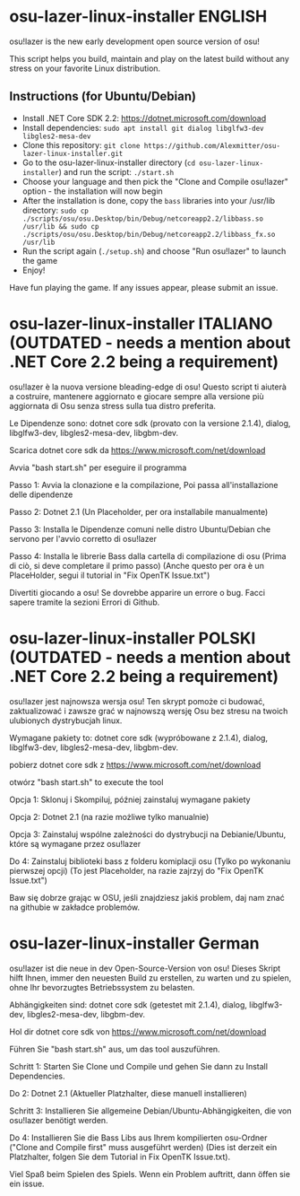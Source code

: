 # osu-lazer-linux-installer ENGLISH

osu!lazer is the new early development open source version of osu!

This script helps you build, maintain and play on the latest build without any stress on your favorite Linux distribution.

## Instructions (for Ubuntu/Debian)

- Install .NET Core SDK 2.2: https://dotnet.microsoft.com/download
- Install dependencies: 
`sudo apt install git dialog libglfw3-dev libgles2-mesa-dev`
- Clone this repository: 
`git clone https://github.com/Alexmitter/osu-lazer-linux-installer.git`
- Go to the osu-lazer-linux-installer directory (`cd osu-lazer-linux-installer`) and run the script: 
`./start.sh`
- Choose your language and then pick the "Clone and Compile osu!lazer" option - the installation will now begin
- After the installation is done, copy the `bass` libraries into your /usr/lib directory: 
`sudo cp ./scripts/osu/osu.Desktop/bin/Debug/netcoreapp2.2/libbass.so /usr/lib && sudo cp ./scripts/osu/osu.Desktop/bin/Debug/netcoreapp2.2/libbass_fx.so /usr/lib`
- Run the script again (`./setup.sh`) and choose "Run osu!lazer" to launch the game
- Enjoy!

Have fun playing the game. If any issues appear, please submit an issue.

# osu-lazer-linux-installer ITALIANO (OUTDATED - needs a mention about .NET Core 2.2 being a requirement)

osu!lazer è la nuova versione bleading-edge di osu!
Questo script ti aiuterà a costruire, mantenere aggiornato e giocare sempre alla versione più aggiornata di Osu senza stress sulla tua distro preferita.


Le Dipendenze sono: dotnet core sdk (provato con la versione 2.1.4), dialog, libglfw3-dev, libgles2-mesa-dev, libgbm-dev.

Scarica dotnet core sdk da https://www.microsoft.com/net/download

Avvia "bash start.sh" per eseguire il programma

Passo 1: Avvia la clonazione e la compilazione, Poi passa all'installazione delle dipendenze

Passo 2: Dotnet 2.1 (Un Placeholder, per ora installabile manualmente)

Passo 3: Installa le Dipendenze comuni nelle distro Ubuntu/Debian che servono per l'avvio corretto di osu!lazer

Passo 4: Installa le librerie Bass dalla cartella di compilazione di osu (Prima di ciò, si deve completare il primo passo) (Anche questo per ora è un PlaceHolder, segui il tutorial in "Fix OpenTK Issue.txt")

Divertiti giocando a osu! Se dovrebbe apparire un errore o bug. Facci sapere tramite la sezioni Errori di Github.

# osu-lazer-linux-installer POLSKI (OUTDATED - needs a mention about .NET Core 2.2 being a requirement)

osu!lazer jest najnowsza wersja osu!
Ten skrypt pomoże ci budować, zaktualizować i zawsze grać w najnowszą wersję Osu bez stresu na twoich ulubionych dystrybucjah linux.

Wymagane pakiety to: dotnet core sdk (wypróbowane z 2.1.4), dialog, libglfw3-dev, libgles2-mesa-dev, libgbm-dev.

pobierz dotnet core sdk z https://www.microsoft.com/net/download

otwórz "bash start.sh" to execute the tool

Opcja 1: Sklonuj i Skompiluj, później zainstaluj wymagane pakiety

Opcja 2: Dotnet 2.1 (na razie możliwe tylko manualnie)

Opcja 3: Zainstaluj wspólne zależności do dystrybucji na Debianie/Ubuntu, które są wymagane przez osu!lazer

Do 4: Zainstaluj biblioteki bass z folderu komiplacji osu (Tylko po wykonaniu pierwszej opcji) (To jest Placeholder, na razie zajrzyj do "Fix OpenTK Issue.txt")

Baw się dobrze grając w OSU, jeśli znajdziesz jakiś problem, daj nam znać na githubie w zakładce problemów.

# osu-lazer-linux-installer German

osu!lazer ist die neue in dev Open-Source-Version von osu! Dieses Skript hilft Ihnen, immer den neuesten Build zu erstellen, zu warten und zu spielen, ohne Ihr bevorzugtes Betriebssystem zu belasten.

Abhängigkeiten sind: dotnet core sdk (getestet mit 2.1.4), dialog, libglfw3-dev, libgles2-mesa-dev, libgbm-dev.

Hol dir dotnet core sdk von https://www.microsoft.com/net/download

Führen Sie "bash start.sh" aus, um das tool auszuführen.

Schritt 1: Starten Sie Clone und Compile und gehen Sie dann zu Install Dependencies.

Do 2: Dotnet 2.1 (Aktueller Platzhalter, diese manuell installieren)

Schritt 3: Installieren Sie allgemeine Debian/Ubuntu-Abhängigkeiten, die von osu!lazer benötigt werden.

Do 4: Installieren Sie die Bass Libs aus Ihrem kompilierten osu-Ordner ("Clone and Compile first" muss ausgeführt werden) (Dies ist derzeit ein Platzhalter, folgen Sie dem Tutorial in Fix OpenTK Issue.txt).

Viel Spaß beim Spielen des Spiels. Wenn ein Problem auftritt, dann öffen sie ein issue.
